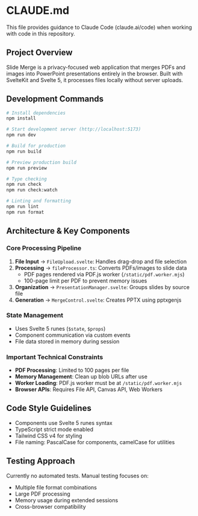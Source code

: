 # CLAUDE.md

This file provides guidance to Claude Code (claude.ai/code) when working with code in this repository.

## Project Overview

Slide Merge is a privacy-focused web application that merges PDFs and images into PowerPoint presentations entirely in the browser. Built with SvelteKit and Svelte 5, it processes files locally without server uploads.

## Development Commands

```bash
# Install dependencies
npm install

# Start development server (http://localhost:5173)
npm run dev

# Build for production
npm run build

# Preview production build
npm run preview

# Type checking
npm run check
npm run check:watch

# Linting and formatting
npm run lint
npm run format
```

## Architecture & Key Components

### Core Processing Pipeline
1. **File Input** → `FileUpload.svelte`: Handles drag-drop and file selection
2. **Processing** → `fileProcessor.ts`: Converts PDFs/images to slide data
   - PDF pages rendered via PDF.js worker (`/static/pdf.worker.mjs`)
   - 100-page limit per PDF to prevent memory issues
3. **Organization** → `PresentationManager.svelte`: Groups slides by source file
4. **Generation** → `MergeControl.svelte`: Creates PPTX using pptxgenjs

### State Management
- Uses Svelte 5 runes (`$state`, `$props`)
- Component communication via custom events
- File data stored in memory during session

### Important Technical Constraints
- **PDF Processing**: Limited to 100 pages per file
- **Memory Management**: Clean up blob URLs after use
- **Worker Loading**: PDF.js worker must be at `/static/pdf.worker.mjs`
- **Browser APIs**: Requires File API, Canvas API, Web Workers

## Code Style Guidelines

- Components use Svelte 5 runes syntax
- TypeScript strict mode enabled
- Tailwind CSS v4 for styling
- File naming: PascalCase for components, camelCase for utilities

## Testing Approach

Currently no automated tests. Manual testing focuses on:
- Multiple file format combinations
- Large PDF processing
- Memory usage during extended sessions
- Cross-browser compatibility